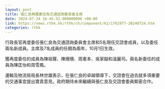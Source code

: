 ```yaml
---
layout: post
title: 張仁良再獲委任為交通諮詢委員會主席
date: 2024-07-24 16:45:52.000000000 +08:00
link: https://news.rthk.hk/rthk/ch/component/k2/1762977-20240724.htm
categories: rthk
---
```


行政長官再度委任張仁良為交通諮詢委員會主席和5名現任交諮會成員，以及委任兩名新成員。主席及7名成員的任期為兩年，10月1日生效。

獲再度委任的成員為陳祖聲、陳珊珊、周憲本、吳家鎚和溫麗司。兩名新委任的成員為陳匡怡和周雪鳳。

運輸及物流局局長林世雄表示，在張仁良的卓越領導下，交諮會在過去就多項重要的交通事宜提出寶貴意見。政府期待未來繼續與張仁良及交諮會委員緊密合作。

